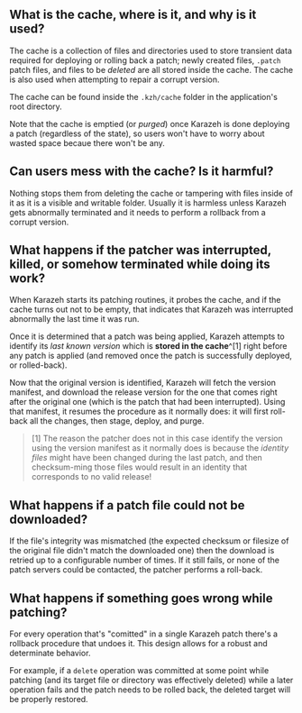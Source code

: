 ## What is the cache, where is it, and why is it used?

The cache is a collection of files and directories used to store transient data required for deploying or rolling back a patch; newly created files, `.patch` patch files, and files to be *deleted* are all stored inside the cache. The cache is also used when attempting to repair a corrupt version.

The cache can be found inside the `.kzh/cache` folder in the application's root directory.

Note that the cache is emptied (or *purged*) once Karazeh is done deploying a patch (regardless of the state), so users won't have to worry about wasted space becaue there won't be any.

## Can users mess with the cache? Is it harmful?

Nothing stops them from deleting the cache or tampering with files inside of it as it is a visible and writable folder. Usually it is harmless unless Karazeh gets abnormally terminated and it needs to perform a rollback from a corrupt version.

## What happens if the patcher was interrupted, killed, or somehow terminated while doing its work?

When Karazeh starts its patching routines, it probes the cache, and if the cache turns out not to be empty, that indicates that Karazeh was interrupted abnormally the last time it was run.

Once it is determined that a patch was being applied, Karazeh attempts to identify its *last known version* which is **stored in the cache**^[1] right before any patch is applied (and removed once the patch is successfully deployed, or rolled-back).

Now that the original version is identified, Karazeh will fetch the version manifest, and download the release version for the one that comes right after the original one (which is the patch that had been interrupted). Using that manifest, it resumes the procedure as it normally does: it will first roll-back all the changes, then stage, deploy, and purge.

  > [1] The reason the patcher does not in this case identify the version using the version manifest as it normally does is because the *identity files* might have been changed during the last patch, and then checksum-ming those files would result in an identity that corresponds to no valid release!

## What happens if a patch file could not be downloaded?

If the file's integrity was mismatched (the expected checksum or filesize of the original file didn't match the downloaded one) then the download is retried up to a configurable number of times. If it still fails, or none of the patch servers could be contacted, the patcher performs a roll-back.

## What happens if something goes wrong while patching?

For every operation that's "comitted" in a single Karazeh patch there's a rollback procedure that undoes it. This design allows for a robust and determinate behavior.

For example, if a `delete` operation was committed at some point while patching (and its target file or directory was effectively deleted) while a later operation fails and the patch needs to be rolled back, the deleted target will be properly restored.
